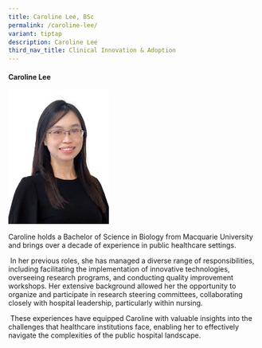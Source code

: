```yaml
---
title: Caroline Lee, BSc
permalink: /caroline-lee/
variant: tiptap
description: Caroline Lee
third_nav_title: Clinical Innovation & Adoption
---
```

<h4><strong>Caroline Lee</strong></h4>
<div class="isomer-image-wrapper">
<img style="width: 40%;" height="auto" width="100%" alt="Caroline Lee" src="/images/About/Our Team/Clinical Innovation &amp; Adoption/CarolineLee_Bio.png">
</div>
<p>Caroline holds a Bachelor of Science in Biology from Macquarie University
and brings over a decade of experience in public healthcare settings.</p>
<p>&nbsp;In her previous roles, she has managed a diverse range of responsibilities,
including facilitating the implementation of innovative technologies, overseeing
research programs, and conducting quality improvement workshops. Her extensive
background allowed her the opportunity to organize and participate in research
steering committees, collaborating closely with hospital leadership, particularly
within nursing.</p>
<p>&nbsp;These experiences have equipped Caroline with valuable insights
into the challenges that healthcare institutions face, enabling her to
effectively navigate the complexities of the public hospital landscape.</p>